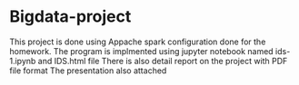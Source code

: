# Bigdata-project
This project is done using Appache spark configuration done for the homework.
The program is implmented using jupyter notebook named ids-1.ipynb and IDS.html file
There is also detail report on the project with PDF file format
The presentation also attached

